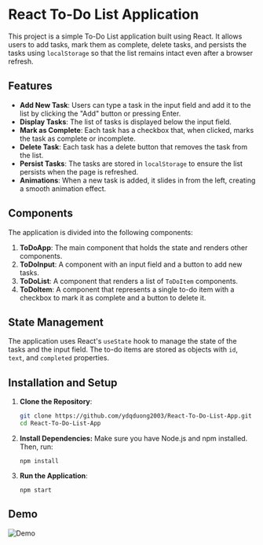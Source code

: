 # React To-Do List Application

This project is a simple To-Do List application built using React. It allows users to add tasks, mark them as complete, delete tasks, and persists the tasks using `localStorage` so that the list remains intact even after a browser refresh.

## Features

- **Add New Task**: Users can type a task in the input field and add it to the list by clicking the "Add" button or pressing Enter.
- **Display Tasks**: The list of tasks is displayed below the input field.
- **Mark as Complete**: Each task has a checkbox that, when clicked, marks the task as complete or incomplete.
- **Delete Task**: Each task has a delete button that removes the task from the list.
- **Persist Tasks**: The tasks are stored in `localStorage` to ensure the list persists when the page is refreshed.
- **Animations**: When a new task is added, it slides in from the left, creating a smooth animation effect.

## Components

The application is divided into the following components:

1. **ToDoApp**: The main component that holds the state and renders other components.
2. **ToDoInput**: A component with an input field and a button to add new tasks.
3. **ToDoList**: A component that renders a list of `ToDoItem` components.
4. **ToDoItem**: A component that represents a single to-do item with a checkbox to mark it as complete and a button to delete it.

## State Management

The application uses React's `useState` hook to manage the state of the tasks and the input field. The to-do items are stored as objects with `id`, `text`, and `completed` properties.

## Installation and Setup

1. **Clone the Repository**:
   ```bash
   git clone https://github.com/ydqduong2003/React-To-Do-List-App.git
   cd React-To-Do-List-App
    ```
2. **Install Dependencies:** Make sure you have Node.js and npm installed. Then, run:
    ```
    npm install
    ```
3. **Run the Application**:
    ```
    npm start
    ```

## Demo

![Demo](demo/todo-app.gif)
